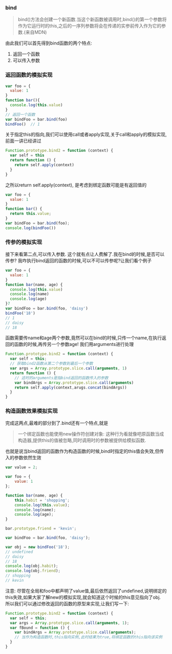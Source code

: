 ### bind
> bind()方法会创建一个新函数.当这个新函数被调用时,bind()的第一个参数将作为它运行时的this,之后的一序列参数将会在传递的实参前传入作为它的参数.(来自MDN)

由此我们可以首先得到bind函数的两个特点:  
1. 返回一个函数
2. 可以传入参数
### 返回函数的模拟实现
```JavaScript
var foo = {
  value: 1
}
function bar(){
  console.log(this.value)
}
// 返回一个函数
var bindFoo = bar.bind(foo)
bindFoo()  // 1
```
关于指定this的指向,我们可以使用call或者apply实现,关于call和apply的模拟实现,前面一讲已经讲过
```JavaScript
Function.prototype.bind2 = function (context) {
  var self = this
  return function () {
    return self.apply(context)
  }
}
```
之所以return self.apply(context), 是考虑到绑定函数可能是有返回值的
```JavaScript
var foo = {
  value: 1
}
function bar() {
  return this.value;
}
var bindFoo = bar.bind(foo);
console.log(bindFoo())
```
### 传参的模拟实现
接下来看第二点,可以传入参数. 这个就有点让人费解了.我在bind的时候,是否可以传参? 我咋执行bind返回的函数的时候,可以不可以传参呢?让我们看个例子
```JavaScript
var foo = {
  value: 1
}
function bar(name, age) {
  console.log(this.value)
  console.log(name)
  console.log(age)
}7
var bindFoo = bar.bind(foo, 'daisy')
bindFoo('18') 
// 1
// daisy
// 18
```
函数需要传name和age两个参数,竟然可以在bind的时候,只传一个name,在执行返回的函数的时候,再传另一个参数age!
我们用arguments进行处理
```JavaScript
Function.prototype.bind2 = function (context) {
  var self = this;
  // 获取bind2函数从第二个参数到最后一个参数
  var args = Array.prototype.slice.call(arguments, 1)
  return function () {
    // 这时的arguments是指bind返回的函数传入的参数
    var bindArgs = Array.prototype.slice.call(arguments)
    return self.apply(context,arugs.concat(bindArgs))
  }
}
```
### 构造函数效果模拟实现
完成这两点,最难的部分到了.bind还有一个特点,就是
> 一个绑定函数也能使用new操作符创建对象: 这种行为看就像吧原函数当成构造器,提供this的值被忽略,同时调用时的参数被提供给模拟函数.

也就是说当bind返回的函数作为构造函数的时候,bind时指定的this值会失效,但传入的参数依然生效
```JavaScript
var value = 2;

var foo = {
    value: 1
};

function bar(name, age) {
    this.habit = 'shopping';
    console.log(this.value);
    console.log(name);
    console.log(age);
}

bar.prototype.friend = 'kevin';

var bindFoo = bar.bind(foo, 'daisy');

var obj = new bindFoo('18');
// undefined
// daisy
// 18
console.log(obj.habit);
console.log(obj.friend);
// shopping
// kevin 
```
注意: 尽管在全局和foo中都声明了value值,最后依然返回了undefined,说明绑定的this失效,如果大家了解new的模拟实现,就会知道这个时候的this意见指向了obj.  
所以我们可以通过修改返回的函数的原型来实现,让我们写一下:
```JavaScript
Function.prototype.bind2 = function (context) {
  var self = this;
  var args = Array.prototype.slice.call(arguments, 1);
  var fBound = function () {
    var bindArgs = Array.prototype.slice.call(arguments);
    // 当作为构造函数时,this指向实例,此时结果为true,将绑定函数的this指向该实例
  }
}
```
